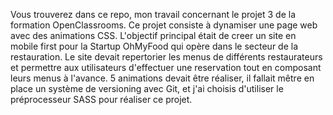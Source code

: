 Vous trouverez dans ce repo, mon travail concernant le projet 3 de la formation OpenClassrooms.
Ce projet consiste à dynamiser une page web avec des animations CSS.
L'objectif principal était de creer un site en mobile first pour la Startup OhMyFood qui opère dans le secteur de la restauration.
Le site devait repertorier les menus de différents restaurateurs et permettre aux utilisateurs d'effectuer une reservation tout en composant leurs menus à l'avance.
5 animations devait être réaliser, il fallait mêtre en place un système de versioning avec Git, et j'ai choisis d'utiliser le préprocesseur SASS pour réaliser ce projet.
